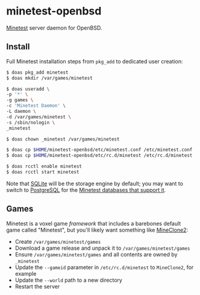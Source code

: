# minetest-openbsd

[Minetest](https://minetest.net) server daemon for OpenBSD.

## Install

Full Minetest installation steps from `pkg_add` to dedicated user creation:

```bash
$ doas pkg_add minetest
$ doas mkdir /var/games/minetest

$ doas useradd \
-p '*' \
-g games \
-c 'Minetest Daemon' \
-L daemon \
-d /var/games/minetest \
-s /sbin/nologin \
_minetest

$ doas chown _minetest /var/games/minetest

$ doas cp $HOME/minetest-openbsd/etc/minetest.conf /etc/minetest.conf
$ doas cp $HOME/minetest-openbsd/etc/rc.d/minetest /etc/rc.d/minetest

$ doas rcctl enable minetest
$ doas rcctl start minetest
```

Note that [SQLite](https://www.sqlite.org/) will be the storage engine by default; you may want to switch to [PostgreSQL](https://postgresql.org) for the [Minetest databases that support it](https://wiki.minetest.net/Database_backends).

## Games

Minetest is a voxel game _framework_ that includes a barebones default game called "Minetest", but you'll likely want something like [MineClone2](https://git.minetest.land/MineClone2/MineClone2):
- Create `/var/games/minetest/games`
- Download a game release and unpack it to `/var/games/minetest/games`
- Ensure `/var/games/minetest/games` and all contents are owned by `_minetest`
- Update the `--gameid` parameter in `/etc/rc.d/minetest` to `MineClone2`, for example
- Update the `--world` path to a new directory
- Restart the server
